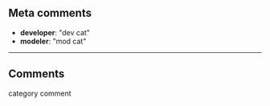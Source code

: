 ## **Meta comments**
- **developer**: "dev cat"
- **modeler**: "mod cat"
---
## **Comments**
 category comment
